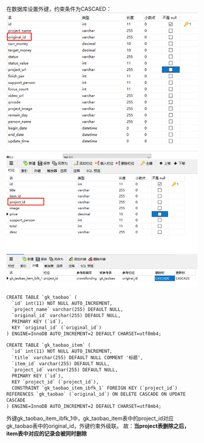 在数据库设置外键，约束条件为CASCAED：
	![project表结构](./images/1530526804434.png)
	![item表结构](./images/1530526705683.png)
	![item表设置外键](./images/1530526673567.png)
	
	

``` mysql
CREATE TABLE `gk_taobao` (
  `id` int(11) NOT NULL AUTO_INCREMENT,
  `project_name` varchar(255) DEFAULT NULL,
  `original_id` varchar(255) DEFAULT NULL,
  PRIMARY KEY (`id`),
  KEY `original_id` (`original_id`)
) ENGINE=InnoDB AUTO_INCREMENT=2 DEFAULT CHARSET=utf8mb4;
```


``` mysql
CREATE TABLE `gk_taobao_item` (
  `id` int(11) NOT NULL AUTO_INCREMENT,
  `title` varchar(255) DEFAULT NULL COMMENT '标题',
  `item_id` varchar(255) DEFAULT NULL,
  `project_id` varchar(255) DEFAULT NULL,
  PRIMARY KEY (`id`),
  KEY `project_id` (`project_id`),
  CONSTRAINT `gk_taobao_item_ibfk_1` FOREIGN KEY (`project_id`) REFERENCES `gk_taobao` (`original_id`) ON DELETE CASCADE ON UPDATE CASCADE
) ENGINE=InnoDB AUTO_INCREMENT=2 DEFAULT CHARSET=utf8mb4;

```
	
外键gk_taobao_item_ibfk_1中，gk_taobao_item表中的project_id对应gk_taobao表中的original_id，外键约束外级联。
	故：**当project表删除之后，item表中对应的记录会被同时删除**
	